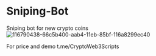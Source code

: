 # Sniping-Bot
Sniping bot for new crypto coins
</b>
![116790438-66c5b400-aab4-11eb-85bf-116a8299ec40](https://github.com/user-attachments/assets/891167cb-d43b-4d84-907c-b53b75635673)

For price and demo
t.me/CryptoWeb3Scripts
